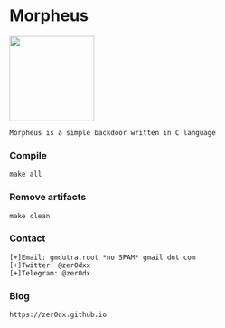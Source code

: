 # Morpheus

<img src="https://i.imgur.com/M3HLZOZ.png" width=150>


```
Morpheus is a simple backdoor written in C language
```

### Compile

```
make all
```

### Remove artifacts

```
make clean
```

### Contact

```
[+]Email: gmdutra.root *no SPAM* gmail dot com
[+]Twitter: @zer0dxx
[+]Telegram: @zer0dx
```

### Blog

```
https://zer0dx.github.io
```

